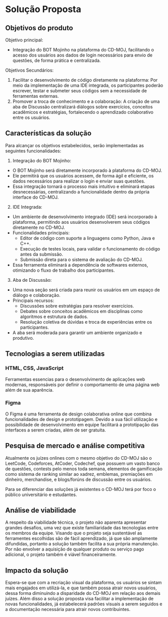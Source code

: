 # Solução Proposta

## Objetivos do produto

Objetivo principal:
- Integração do BOT Mojinho na plataforma do CD-MOJ, facilitando o acesso dos usuários aos dados de login necessários para envio de questões, de forma prática e centralizada.

Objetivos Secundários:

1. Facilitar o desenvolvimento de código diretamente na plataforma: Por meio da implementação de uma IDE integrada, os participantes poderão escrever, testar e submeter seus códigos sem a necessidade de ferramentas externas.
2. Promover a troca de conhecimento e a colaboração: A criação de uma aba de Discussão centralizará diálogos sobre exercícios, conceitos acadêmicos e estratégias, fortalecendo o aprendizado colaborativo entre os usuários.


## Características da solução

Para alcançar os objetivos estabelecidos, serão implementadas as seguintes funcionalidades:
1. Integração do BOT Mojinho:
- O BOT Mojinho será diretamente incorporado à plataforma do CD-MOJ.
- Ele permitirá que os usuários acessem, de forma ágil e eficiente, os dados necessários para realizar o login e enviar suas questões.
- Essa integração tornará o processo mais intuitivo e eliminará etapas desnecessárias, centralizando a funcionalidade dentro da própria interface do CD-MOJ.
2. IDE Integrada:
- Um ambiente de desenvolvimento integrado (IDE) será incorporado à plataforma, permitindo aos usuários desenvolverem seus códigos diretamente no CD-MOJ.
- Funcionalidades principais:
    - Editor de código com suporte a linguagens como Python, Java e C++.
    - Execução de testes locais, para validar o funcionamento do código antes da submissão.
    - Submissão direta para o sistema de avaliação do CD-MOJ.
- Essa ferramenta eliminará a dependência de softwares externos, otimizando o fluxo de trabalho dos participantes.
3. Aba de Discussão:
- Uma nova seção será criada para reunir os usuários em um espaço de diálogo e colaboração.
- Principais recursos:
    - Discussões sobre estratégias para resolver exercícios.
    - Debates sobre conceitos acadêmicos em disciplinas como algoritmos e estrutura de dados.
    - Resolução coletiva de dúvidas e troca de experiências entre os participantes.
- A aba será moderada para garantir um ambiente organizado e produtivo.

## Tecnologias a serem utilizadas

### HTML, CSS, JavaScript

Ferramentas essencias para o desenvolvimento de aplicações web modernas, responsáveis por definir o comportamento de uma página web além de sua aparência.

### Figma

O Figma é uma ferramenta de design colaborativa online que combina funcionalidades de design e prototipagem. Devido a sua fácil utilização e possibilidade de desenvolvimento em equipe facilitará a prototipação das interfaces a serem criadas, além de ser gratuita.

## Pesquisa de mercado e análise competitiva

Atualmente os juízes onlines com o mesmo objetivo do CD-MOJ são o LeetCode, Codeforces, AtCoder, Codechef, que possuem um vasto banco de questões, contests pelo menos toda semana, elementos de gamificação como sistema de ranking similar ao xadrez, emblemas, premiações em dinheiro, merchandise, e blogs/forúns de discussão entre os usuários.

Para se diferenciar das soluções já existentes o CD-MOJ terá por foco o público universitário e estudantes.

## Análise de viabilidade

A respeito da viabilidade técnica, o projeto não aparenta apresentar grandes desafios, uma vez que existe familiaridade das tecnologias entre os membros da equipe. Visando que o projeto seja sustentável as ferramentes escolhidas são de fácil aprendizado, já que são amplamente difundidas, portanto a solução também facilita a sua própria manutenção. Por não envolver a aquisição de qualquer produto ou serviço pago adicional, o projeto também é viável financeiramente.

## Impacto da solução

Espera-se que com a recriação visual da plataforma, os usuários se sintam mais engajados em utilizá-la, e que também possa atrair novos usuários, dessa forma diminuindo a disparidade do CD-MOJ em relação aos demais juízes. Além disso a solução proposta visa facilitar a implementação de novas funcionalidades, já estabelecerá padrões visuais a serem seguidos e a documentação necessária para atrair novos contribuintes.


